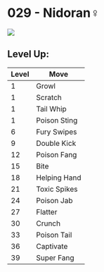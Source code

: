 # 029 - Nidoran♀
![][029]

## Level Up:

Level | Move
---   | ---
  1   | Growl
  1   | Scratch
  1   | Tail Whip
  1   | Poison Sting
  6   | Fury Swipes
  9   | Double Kick
 12   | Poison Fang
 15   | Bite
 18   | Helping Hand
 21   | Toxic Spikes
 24   | Poison Jab
 27   | Flatter
 30   | Crunch
 33   | Poison Tail
 36   | Captivate
 39   | Super Fang



[029]: /img/pokemon/029.png
